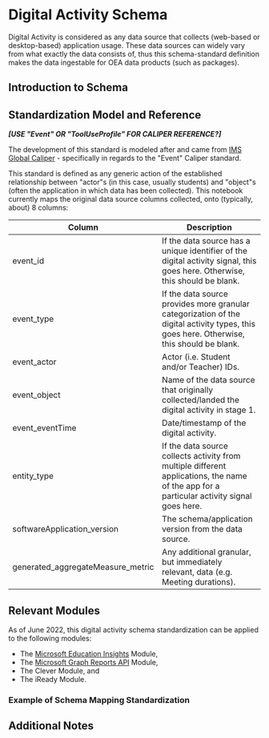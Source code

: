 # Digital Activity Schema

Digital Activity is considered as any data source that collects (web-based or desktop-based) application usage. These data sources can widely vary from what exactly the data consists of, thus this schema-standard definition makes the data ingestable for OEA data products (such as packages).

## Introduction to Schema 

## Standardization Model and Reference 

<em><strong>[USE "Event" OR "ToolUseProfile" FOR CALIPER REFERENCE?]</em></strong>

The development of this standard is modeled after and came from [IMS Global Caliper](https://www.imsglobal.org/spec/caliper/v1p2#Event) - specifically in regards to the "Event" Caliper standard. 

This standard is defined as any generic action of the established relationship between "actor"s (in this case, usually students) and "object"s (often the application in which data has been collected). This notebook currently maps the original data source columns collected, onto (typically, about) 8 columns:

| Column | Description |
| --- | --- |
| event_id | If the data source has a unique identifier of the digital activity signal, this goes here. Otherwise, this should be blank. |
| event_type | If the data source provides more granular categorization of the digital activity types, this goes here. Otherwise, this should be blank. |
| event_actor | Actor (i.e. Student and/or Teacher) IDs. |
| event_object | Name of the data source that originally collected/landed the digital activity in stage 1. |
| event_eventTime | Date/timestamp of the digital activity. |
| entity_type | If the data source collects activity from multiple different applications, the name of the app for a particular activity signal goes here. |
| softwareApplication_version | The schema/application version from the data source. |
| generated_aggregateMeasure_metric | Any additional granular, but immediately relevant, data (e.g. Meeting durations). |

## Relevant Modules

As of June 2022, this digital activity schema standardization can be applied to the following modules:
- The [Microsoft Education Insights](https://github.com/microsoft/OpenEduAnalytics/tree/main/modules/Microsoft_Data/Microsoft_Education_Insights_Premium) Module,
- The [Microsoft Graph Reports API](https://github.com/microsoft/OpenEduAnalytics/tree/main/modules/Microsoft_Data/Microsoft_Graph) Module, 
- The Clever Module, and
- The iReady Module.
  
### Example of Schema Mapping Standardization 

## Additional Notes
